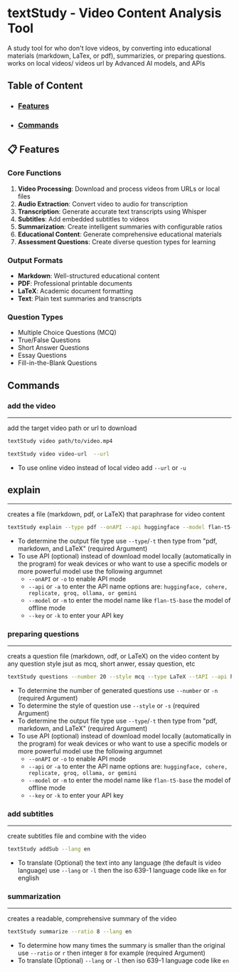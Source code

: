 # **textStudy** - Video Content Analysis Tool
A study tool for who don't love videos, by converting into educational materials (markdown, LaTex, or pdf), summarizies, or preparing questions. works on local videos/ videos url by Advanced AI models, and APIs

## Table of Content
- ### **[Features](#features)**
- ### **[Commands](#commands-1)**


## 📋 Features

### Core Functions
1. **Video Processing**: Download and process videos from URLs or local files
2. **Audio Extraction**: Convert video to audio for transcription
3. **Transcription**: Generate accurate text transcripts using Whisper
4. **Subtitles**: Add embedded subtitles to videos
5. **Summarization**: Create intelligent summaries with configurable ratios
6. **Educational Content**: Generate comprehensive educational materials
7. **Assessment Questions**: Create diverse question types for learning

### Output Formats
- **Markdown**: Well-structured educational content
- **PDF**: Professional printable documents
- **LaTeX**: Academic document formatting
- **Text**: Plain text summaries and transcripts

### Question Types
- Multiple Choice Questions (MCQ)
- True/False Questions
- Short Answer Questions
- Essay Questions
- Fill-in-the-Blank Questions



## Commands

### add the video
---
add the target video path or url to download

```bash
textStudy video path/to/video.mp4

textStudy video video-url  --url      
```

- To use online video instead of local video add `--url` or `-u`



## explain
---
creates a file (markdown, pdf, or LaTeX) that paraphrase for video content

```bash
textStudy explain --type pdf --onAPI --api huggingface --model flan-t5-base --key (API_key)
```
- To determine the output file type use `--type`/`-t` then type from "pdf, markdown, and LaTeX" (required Argument)
- To use API (optional) instead of download model locally (automatically in the program) for weak devices or who want to use a specific models or more powerful model use the following argumnet
    - `--onAPI` or `-o` to enable API mode
    -  `--api` or `-a` to enter the API name options are: `huggingface, cohere, replicate, groq, ollama, or gemini`
    - `--model` or `-m` to enter the model name like `flan-t5-base` the model of offline mode
    - `--key` or `-k` to enter your API key

### preparing questions
---
creats a question file (markdown, odf, or LaTeX) on the video content by any question style jsut as mcq, short anwer, essay question, etc

```bash
textStudy questions --number 20 --style mcq --type LaTeX --tAPI --api huggingface --model flan-t5-base --key (API_key)
```

- To determine the number of generated questions use `--number` or `-n` (required Argument)
- To determine the style of question use `--style` or `-s` (required Argument)
- To determine the output file type use `--type`/`-t` then type from "pdf, markdown, and LaTeX" (required Argument)
- To use API (optional) instead of download model locally (automatically in the program) for weak devices or who want to use a specific models or more powerful model use the following argumnet
    - `--onAPI` or `-o` to enable API mode
    -  `--api` or `-a` to enter the API name options are: `huggingface, cohere, replicate, groq, ollama, or gemini`
    - `--model` or `-m` to enter the model name like `flan-t5-base` the model of offline mode
    - `--key` or `-k` to enter your API key

### add subtitles
---
create subtitles file and combine with the video
```bash
textStudy addSub --lang en
```

- To translate (Optional) the text into any language (the default is video language) use  `--lang` or `-l` then the iso 639-1 language code like `en` for english

### summarization
---
creates a readable, comprehensive summary of the video
```bash
textStudy summarize --ratio 8 --lang en         

```

- To determine how many times the summary is smaller than the original use `--ratio` or `r` then integer `8` for example (required Argument)
- To translate (Optional) `--lang` or `-l` then iso 639-1 language code like `en`
